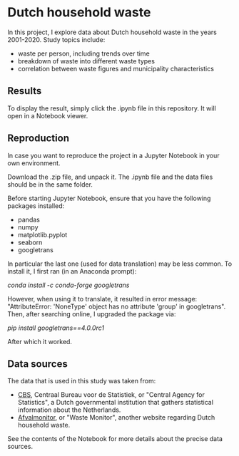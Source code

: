 # Dutch household waste

In this project, I explore data about Dutch household waste in the years 2001-2020. Study topics include:
* waste per person, including trends over time
* breakdown of waste into different waste types
* correlation between waste figures and municipality characteristics

## Results

To display the result, simply click the .ipynb file in this repository. It will open in a Notebook viewer.

## Reproduction

In case you want to reproduce the project in a Jupyter Notebook in your own environment.

Download the .zip file, and unpack it. The .ipynb file and the data files should be in the same folder.

Before starting Jupyter Notebook, ensure that you have the following packages installed:
* pandas
* numpy
* matplotlib.pyplot
* seaborn
* googletrans

In particular the last one (used for data translation) may be less common. To install it, I first ran (in an Anaconda prompt):

*conda install -c conda-forge googletrans*

However, when using it to translate, it resulted in error message: "AttributeError: 'NoneType' object has no attribute 'group' in googletrans". Then, after searching online, I upgraded the package via:

*pip install googletrans==4.0.0rc1*

After which it worked.

## Data sources

The data that is used in this study was taken from:
* [CBS](https://www.cbs.nl/), Centraal Bureau voor de Statistiek, or "Central Agency for Statistics", a Dutch governmental institution that gathers statistical information about the Netherlands.
* [Afvalmonitor](https://afvalmonitor.databank.nl/), or "Waste Monitor", another website regarding Dutch household waste.

See the contents of the Notebook for more details about the precise data sources.


